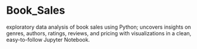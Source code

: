 # Book_Sales
exploratory data analysis of book sales using Python; uncovers insights on genres, authors, ratings, reviews, and pricing with visualizations in a clean, easy-to-follow Jupyter Notebook.
